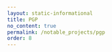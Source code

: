 ```yaml
---
layout: static-informational
title: PGP
no_content: true
permalink: /notable_projects/pgp
order: 8
---
```

